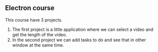 ## Electron course

This course have 3 projects.

1. The first project is a little application where we can select a video and get the length of the video.
2. In the second project we can add tasks to do and see that in other window at the same time.